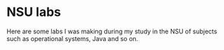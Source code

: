 # NSU labs
Here are some labs I was making during my study in the NSU of subjects such as operational systems, Java and so on.
